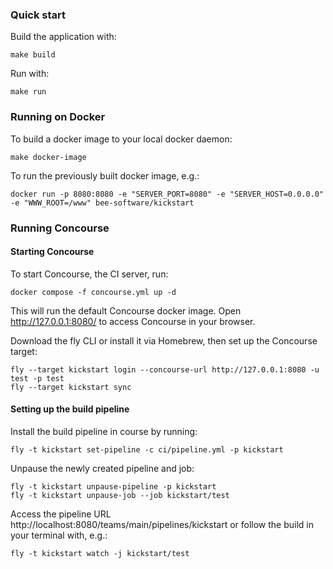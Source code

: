 ### Quick start

Build the application with:

```shell
make build 
```

Run with:

```shell
make run
```


### Running on Docker

To build a docker image to your local docker daemon:

```shell
make docker-image
```

To run the previously built docker image, e.g.:
````shell
docker run -p 8080:8080 -e "SERVER_PORT=8080" -e "SERVER_HOST=0.0.0.0" -e "WWW_ROOT=/www" bee-software/kickstart 
````


### Running Concourse

#### Starting Concourse

To start Concourse, the CI server, run:

````shell
docker compose -f concourse.yml up -d
````

This will run the default Concourse docker image. Open http://127.0.0.1:8080/ to access Concourse in your browser.

Download the fly CLI or install it via Homebrew, then set up the Concourse target:

````shell
fly --target kickstart login --concourse-url http://127.0.0.1:8080 -u test -p test
fly --target kickstart sync
````

#### Setting up the build pipeline

Install the build pipeline in course by running:

````shell
fly -t kickstart set-pipeline -c ci/pipeline.yml -p kickstart
````

Unpause the newly created pipeline and job:

````shell
fly -t kickstart unpause-pipeline -p kickstart
fly -t kickstart unpause-job --job kickstart/test
````

Access the pipeline URL http://localhost:8080/teams/main/pipelines/kickstart or follow the build in your terminal
with, e.g.:

````shell
fly -t kickstart watch -j kickstart/test
````





